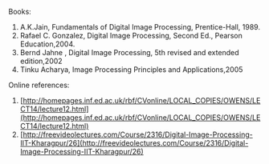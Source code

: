 Books:

1. A.K.Jain, Fundamentals of Digital Image Processing, Prentice-Hall, 1989.  
2. Rafael C. Gonzalez, Digital Image Processing, Second Ed., Pearson Education,2004.  
3. Bernd Jahne , Digital Image Processing, 5th revised and extended edition,2002  
4. Tinku Acharya, Image Processing Principles and Applications,2005  

Online references:

1. [http://homepages.inf.ed.ac.uk/rbf/CVonline/LOCAL_COPIES/OWENS/LECT14/lecture12.html](http://homepages.inf.ed.ac.uk/rbf/CVonline/LOCAL_COPIES/OWENS/LECT14/lecture12.html)  
2. [http://freevideolectures.com/Course/2316/Digital-Image-Processing-IIT-Kharagpur/26](http://freevideolectures.com/Course/2316/Digital-Image-Processing-IIT-Kharagpur/26)